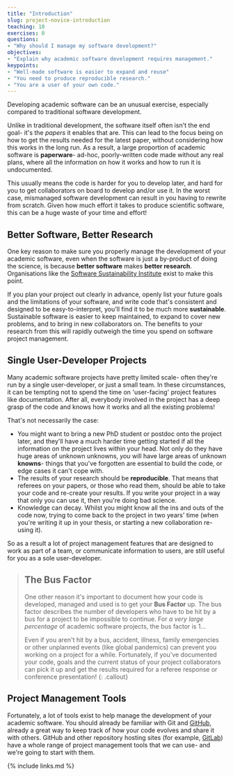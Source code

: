 ```yaml
---
title: "Introduction"
slug: project-novice-introduction
teaching: 10
exercises: 0
questions:
- "Why should I manage my software development?"
objectives:
- "Explain why academic software development requires management."
keypoints:
- "Well-made software is easier to expand and reuse"
- "You need to produce reproducible research."
- "You are a user of your own code."
---
```


Developing academic software can be an unusual exercise, especially compared to traditional software development. 

Unlike in traditional development, the software itself often isn't the end goal- it's the *papers* it enables that are. This can lead to the focus being on how to get the results needed for the latest paper, without considering how this works in the long run. As a result, a large proportion of academic software is **paperware**- ad-hoc, poorly-written code made without any real plans, where all the information on how it works and how to run it is undocumented.

This usually means the code is harder for you to develop later, and hard for you to get collaborators on board to develop and/or use it. In the worst case, mismanaged software development can result in you having to rewrite from scratch. Given how much effort it takes to produce scientific software, this can be a huge waste of your time and effort! 


## Better Software, Better Research

One key reason to make sure you properly manage the development of your academic software, even when the software is just a by-product of doing the science, is because **better software** makes **better research**. Organisations like the [Software Sustainability Institute](https://software.ac.uk/) exist to make this point.

If you plan your project out clearly in advance, openly list your future goals and the limitations of your software, and write code that's consistent and designed to be easy-to-interpret, you'll find it to be much more **sustainable**. Sustainable software is easier to keep maintained, to expand to cover new problems, and to bring in new collaborators on. The benefits to your research from this will rapidly outweigh the time you spend on software project management.


## Single User-Developer Projects

Many academic software projects have pretty limited scale- often they're run by a single user-developer, or just a small team. In these circumstances, it can be tempting not to spend the time on 'user-facing' project features like documentation. After all, everybody involved in the project has a deep grasp of the code and knows how it works and all the existing problems!

That's not necessarily the case:

* You might want to bring a new PhD student or postdoc onto the project later, and they'll have a much harder time getting started if all the information on the project lives within your head. Not only do they have huge areas of unknown unknowns, *you* will have large areas of unknown **knowns**- things that you've forgotten are essential to build the code, or edge cases it can't cope with.
* The results of your research should be **reproducible**. That means that referees on your papers, or those who read them, should be able to take your code and re-create your results. If you write your project in a way that only you can use it, then you're doing bad science.
* Knowledge can decay. Whilst you might know all the ins and outs of the code now, trying to come back to the project in two years' time (when you're writing it up in your thesis, or starting a new collaboration re-using it).

So as a result a lot of project management features that are designed to work as part of a team, or communicate information to users, are still useful for you as a sole user-developer.

> ## The Bus Factor
> 
> One other reason it's important to document how your code is developed, managed and used is to get your **Bus Factor** up. The bus factor describes the number of developers who have to be hit by a bus for a project to be impossible to continue. For *a very large percentage* of academic software projects, the bus factor is 1...
>
> Even if you aren't hit by a bus, accident, illness, family emergencies or other unplanned events (like global pandemics) can prevent you working on a project for a while. Fortunately, if you've documented your code, goals and the current status of your project collaborators can pick it up and get the results required for a referee response or conference presentation!
{: .callout}

## Project Management Tools

Fortunately, a lot of tools exist to help manage the development of your academic software. You should already be familiar with Git and [GitHub](https://github.com), already a great way to keep track of how your code evolves and share it with others. GitHub and other repository hosting sites (for example, [GitLab](https://gitlab.com)) have a whole range of project management tools that we can use- and we're going to start with them.

{% include links.md %}
